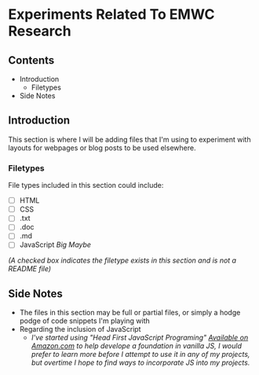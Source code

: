 # Experiments Related To EMWC Research

## Contents
- Introduction
    - Filetypes
- Side Notes

## Introduction
This section is where I will be adding files that I'm using to experiment with layouts for webpages or blog posts to be used elsewhere.

### Filetypes
File types included in this section could include:
- [ ] HTML
- [ ] CSS
- [ ] .txt
- [ ] .doc
- [ ] .md
- [ ] JavaScript _Big Maybe_

_(A checked box indicates the filetype exists in this section and is not a README file)_

## Side Notes
- The files in this section may be full or partial files, or simply a hodge podge of code snippets I'm playing with
- Regarding the inclusion of JavaScript
    - _I've started using "Head First JavaScript Programing" [Available on Amazon.com](http://amzn.to/2CDsG9r) to help develope a foundation in vanilla JS, I would prefer to learn more before I attempt to use it in any of my projects, but overtime I hope to find ways to incorporate JS into my projects._
